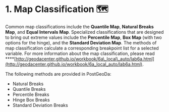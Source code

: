 # 1. Map Classification 🗺️

Common map classifications include the **Quantile Map**, **Natural Breaks Map**, and **Equal Intervals Map**. Specialized classifications that are designed to bring out extreme values include the **Percentile Map**, **Box Map** \(with two options for the hinge\), and the **Standard Deviation Map**. The methods of map classification calculate a corresponding breakpoint list for a selected variable. For more information about the map classification, please read ****[http://geodacenter.github.io/workbook/6a\_local\_auto/lab6a.html](http://geodacenter.github.io/workbook/6a_local_auto/lab6a.html).

 The following methods are provided in PostGeoDa:

* Natural Breaks 
* Quantile Breaks
* Percentile Breaks
* Hinge Box Breaks
* Standard Deviation Breaks

## 

